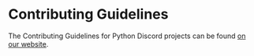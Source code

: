 # Contributing Guidelines

The Contributing Guidelines for Python Discord projects can be found [on our website](https://pydis.com/contributing.md).
